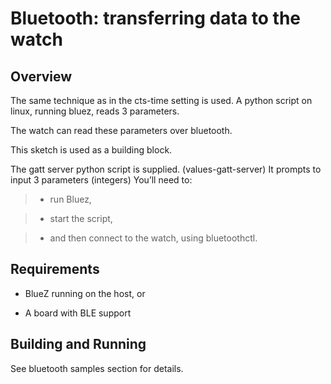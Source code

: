 # Bluetooth: transferring data to the watch

## Overview

The same technique as in the cts-time setting is used.
A python script on linux, running bluez, reads 3 parameters.

The watch can read these parameters over bluetooth.

This sketch is used as a building block.

The gatt server python script is supplied. (values-gatt-server)
It prompts to input 3 parameters (integers)
You’ll need to:

> 
> * run Bluez,


> * start the script,


> * and then connect to the watch, using bluetoothctl.

## Requirements


* BlueZ running on the host, or


* A board with BLE support

## Building and Running

See bluetooth samples section for details.
